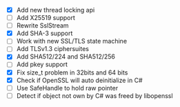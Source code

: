 - [x] Add new thread locking api
- [ ] Add X25519 support
- [ ] Rewrite SslStream
- [x] Add SHA-3 support
- [ ] Work with new SSL/TLS state machine
- [ ] Add TLSv1.3 ciphersuites
- [x] Add SHA512/224 and SHA512/256
- [ ] Add pkey support
- [x] Fix size_t problem in 32bits and 64 bits
- [x] Check if OpenSSL will auto deinitialize in C#
- [ ] Use SafeHandle to hold raw pointer
- [ ] Detect if object not own by C# was freed by libopenssl
